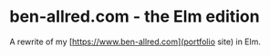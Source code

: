 # ben-allred.com - the Elm edition

A rewrite of my [https://www.ben-allred.com](portfolio site) in Elm.
